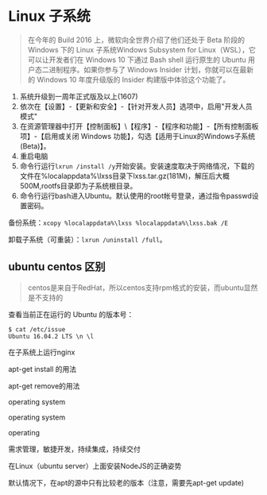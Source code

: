 # Linux 子系统

> 在今年的 Build 2016 上，微软向全世界介绍了他们还处于 Beta 阶段的 Windows 下的 Linux 子系统Windows Subsystem for Linux（WSL），它可以让开发者们在 Windows 10 下通过 Bash shell 运行原生的 Ubuntu 用户态二进制程序。如果你参与了 Windows Insider 计划，你就可以在最新的 Windows 10 年度升级版的 Insider 构建版中体验这个功能了。

1. 系统升级到一周年正式版及以上(1607)
2. 依次在【设置】-【更新和安全】-【针对开发人员】选项中，启用"开发人员模式"
3. 在资源管理器中打开【控制面板】\【程序】-【程序和功能】-【所有控制面板项】-【启用或关闭 Windows 功能】，勾选【适用于Linux的Windows子系统(Beta)】。
4. 重启电脑
5. 命令行运行`lxrun /install /y`开始安装。安装速度取决于网络情况，下载的文件在%localappdata%\lxss目录下lxss.tar.gz(181M)，解压后大概500M,rootfs目录即为子系统根目录。
6. 命令行运行bash进入Ubuntu。默认使用的root帐号登录，通过指令passwd设置密码。



备份系统：`xcopy %localappdata%\lxss %localappdata%\lxss.bak /E`

卸载子系统（可重装）：`lxrun /uninstall /full`。




## ubuntu centos 区别

> centos是来自于RedHat，所以centos支持rpm格式的安装，而ubuntu显然是不支持的



查看当前正在运行的 Ubuntu 的版本号：

```
$ cat /etc/issue
Ubuntu 16.04.2 LTS \n \l
```



在子系统上运行nginx




apt-get install 的用法

apt-get remove的用法



operating system


operating system

operating


需求管理，敏捷开发，持续集成，持续交付





在Linux（ubuntu server）上面安装NodeJS的正确姿势

默认情况下，在apt的源中只有比较老的版本（注意，需要先apt-get update)